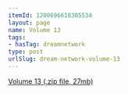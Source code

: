 ```yaml
---
itemId: 1200696618305534
layout: page
name: Volume 13
tags:
- hasTag: dreamnetwork
type: post
urlSlug: dream-network-volume-13
---
```

<a href="files/Volume_13.zip" download>Volume 13 (.zip file, 27mb)</a>